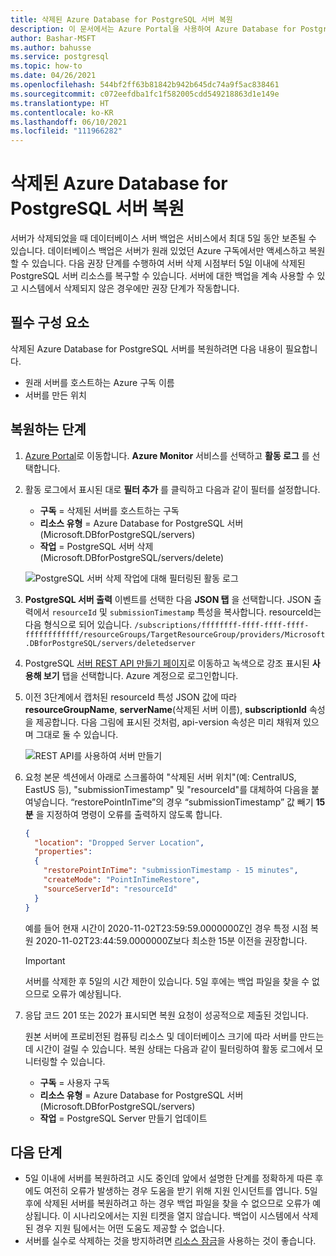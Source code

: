 ```yaml
---
title: 삭제된 Azure Database for PostgreSQL 서버 복원
description: 이 문서에서는 Azure Portal을 사용하여 Azure Database for PostgreSQL에서 삭제된 서버를 복원하는 방법을 설명합니다.
author: Bashar-MSFT
ms.author: bahusse
ms.service: postgresql
ms.topic: how-to
ms.date: 04/26/2021
ms.openlocfilehash: 544bf2ff63b81842b942b645dc74a9f5ac838461
ms.sourcegitcommit: c072eefdba1fc1f582005cdd549218863d1e149e
ms.translationtype: HT
ms.contentlocale: ko-KR
ms.lasthandoff: 06/10/2021
ms.locfileid: "111966282"
---
```

# <a name="restore-a-dropped-azure-database-for-postgresql-server"></a>삭제된 Azure Database for PostgreSQL 서버 복원

서버가 삭제되었을 때 데이터베이스 서버 백업은 서비스에서 최대 5일 동안 보존될 수 있습니다. 데이터베이스 백업은 서버가 원래 있었던 Azure 구독에서만 액세스하고 복원할 수 있습니다. 다음 권장 단계를 수행하여 서버 삭제 시점부터 5일 이내에 삭제된 PostgreSQL 서버 리소스를 복구할 수 있습니다. 서버에 대한 백업을 계속 사용할 수 있고 시스템에서 삭제되지 않은 경우에만 권장 단계가 작동합니다. 

## <a name="pre-requisites"></a>필수 구성 요소
삭제된 Azure Database for PostgreSQL 서버를 복원하려면 다음 내용이 필요합니다.
- 원래 서버를 호스트하는 Azure 구독 이름
- 서버를 만든 위치

## <a name="steps-to-restore"></a>복원하는 단계

1. [Azure Portal](https://portal.azure.com/#blade/Microsoft_Azure_ActivityLog/ActivityLogBlade)로 이동합니다. **Azure Monitor** 서비스를 선택하고 **활동 로그** 를 선택합니다.

2. 활동 로그에서 표시된 대로 **필터 추가** 를 클릭하고 다음과 같이 필터를 설정합니다.

    - **구독** = 삭제된 서버를 호스트하는 구독
    - **리소스 유형** = Azure Database for PostgreSQL 서버(Microsoft.DBforPostgreSQL/servers)
    - **작업** = PostgreSQL 서버 삭제(Microsoft.DBforPostgreSQL/servers/delete)
 
    ![PostgreSQL 서버 삭제 작업에 대해 필터링된 활동 로그](./media/howto-restore-dropped-server/activity-log-azure.png)

3. **PostgreSQL 서버 출력** 이벤트를 선택한 다음 **JSON 탭** 을 선택합니다. JSON 출력에서 `resourceId` 및 `submissionTimestamp` 특성을 복사합니다. resourceId는 다음 형식으로 되어 있습니다. `/subscriptions/ffffffff-ffff-ffff-ffff-ffffffffffff/resourceGroups/TargetResourceGroup/providers/Microsoft.DBforPostgreSQL/servers/deletedserver`


 1. PostgreSQL [서버 REST API 만들기 페이지](/rest/api/postgresql/singleserver/servers/create)로 이동하고 녹색으로 강조 표시된 **사용해 보기** 탭을 선택합니다. Azure 계정으로 로그인합니다.

 2. 이전 3단계에서 캡처된 resourceId 특성 JSON 값에 따라 **resourceGroupName**, **serverName**(삭제된 서버 이름), **subscriptionId** 속성을 제공합니다. 다음 그림에 표시된 것처럼, api-version 속성은 미리 채워져 있으며 그대로 둘 수 있습니다.

    ![REST API를 사용하여 서버 만들기](./media/howto-restore-dropped-server/create-server-from-rest-api-azure.png)
  
 3. 요청 본문 섹션에서 아래로 스크롤하여 "삭제된 서버 위치"(예: CentralUS, EastUS 등), "submissionTimestamp" 및 "resourceId"를 대체하여 다음을 붙여넣습니다. “restorePointInTime”의 경우 “submissionTimestamp” 값 빼기 **15분** 을 지정하여 명령이 오류를 출력하지 않도록 합니다.
    
    ```json
    {
      "location": "Dropped Server Location",  
      "properties": 
      {
        "restorePointInTime": "submissionTimestamp - 15 minutes",
        "createMode": "PointInTimeRestore",
        "sourceServerId": "resourceId"
      }
    }
    ```

    예를 들어 현재 시간이 2020-11-02T23:59:59.0000000Z인 경우 특정 시점 복원 2020-11-02T23:44:59.0000000Z보다 최소한 15분 이전을 권장합니다.

    > [!Important]
    > 서버를 삭제한 후 5일의 시간 제한이 있습니다. 5일 후에는 백업 파일을 찾을 수 없으므로 오류가 예상됩니다.
    
4. 응답 코드 201 또는 202가 표시되면 복원 요청이 성공적으로 제출된 것입니다. 

    원본 서버에 프로비전된 컴퓨팅 리소스 및 데이터베이스 크기에 따라 서버를 만드는 데 시간이 걸릴 수 있습니다. 복원 상태는 다음과 같이 필터링하여 활동 로그에서 모니터링할 수 있습니다. 
   - **구독** = 사용자 구독
   - **리소스 유형** = Azure Database for PostgreSQL 서버(Microsoft.DBforPostgreSQL/servers) 
   - **작업** = PostgreSQL Server 만들기 업데이트

## <a name="next-steps"></a>다음 단계
- 5일 이내에 서버를 복원하려고 시도 중인데 앞에서 설명한 단계를 정확하게 따른 후에도 여전히 오류가 발생하는 경우 도움을 받기 위해 지원 인시던트를 엽니다. 5일 후에 삭제된 서버를 복원하려고 하는 경우 백업 파일을 찾을 수 없으므로 오류가 예상됩니다. 이 시나리오에서는 지원 티켓을 열지 않습니다. 백업이 시스템에서 삭제된 경우 지원 팀에서는 어떤 도움도 제공할 수 없습니다. 
- 서버를 실수로 삭제하는 것을 방지하려면 [리소스 잠금](https://techcommunity.microsoft.com/t5/azure-database-for-PostgreSQL/preventing-the-disaster-of-accidental-deletion-for-your-PostgreSQL/ba-p/825222)을 사용하는 것이 좋습니다.